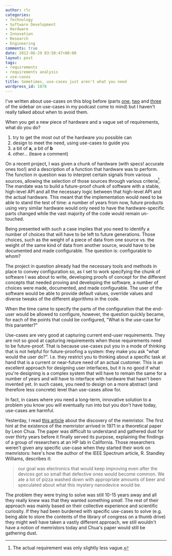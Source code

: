 ```yaml
---
author: rlc
categories:
- Technology
- Software Development
- Hardware
- Innovation
- Research
- Engineering
comments: true
date: 2012-06-29 03:50:47+00:00
layout: post
tags:
- requirements
- requirements analysis
- use-cases
title: Sometimes, use-cases just aren't what you need
wordpress_id: 1878
---
```


I've written about use-cases on this blog before (parts [one](/blog/2010/02/use-cases-part-1-introduction-ingredients/), [two](/blog/2010/02/use-cases-part-2-what-use-cases-are-for-the-history-present-and-future-of-use-cases/) and [three](/blog/2010/03/use-cases-part-3-what-a-use-case-really-is/) of the sidebar on use-cases in my podcast come to mind) but I haven't really talked about when to avoid them.

When you get a new piece of hardware and a vague set of requirements, what do you do?

1. try to get the most out of the hardware you possible can
2. design to meet the need, using use-cases to guide you
3. a bit of **a**, a bit of **b**
4. other... (leave a comment)

<!--more-->

On a recent project, I was given a chunk of hardware (with specs! accurate ones too!) and a description of a function that hardware was to perform. The function in question was to interpret certain signals from various sources, allowing the selection of those sources through various criteria[^1]. The mandate was to build a future-proof chunk of software with a stable, high-level API and all the necessary logic between that high-level API and the actual hardware. This meant that the implementation would need to be able to stand the test of time: a number of years from now, future products using very similar hardware would only need to have the hardware-specific parts changed while the vast majority of the code would remain un-touched.

[^1]: The actual requirement was only slightly less vague.

Being presented with such a case implies that you need to identify a number of choices that will have to be left to future generations. Those choices, such as the weight of a piece of data from one source vs. the weight of the same kind of data from another source, would have to be documented and made configurable. The question is: configurable to whom?

The project in question already had the necessary tools and methods in place to convey configuration so, as I set to work specifying the chunk of software I was about to write, developing proofs of concept for the different concepts that needed proving and developing the software, a number of choices were made, documented, and made configurable. The user of the software would be able to provide default values, override values and diverse tweaks of the different algorithms in the code.

When the time came to specify the parts of the configuration that the end-user would be allowed to configure, however, the question quickly became, for each of the points that could be configured, "What is the use-case for this paramter?"

Use-cases are very good at capturing current end-user requirements. They are not so good at capturing requirements when those requirements need to be future-proof. That is because use-cases put you in a mode of thinking that is not helpful for future-proofing a system: they make you ask "what would the user do?". I.e. they restrict you to thinking about a specific task at hand that is a current or near-future need of an actual customer. This is an excellent approach for designing user interfaces, but it is no good if what you're designing is a complex system that will have to remain the same for a number of years and will have to interface with hardware that hasn't been invented yet. In such cases, you need to design on a more abstract (and therefore less concrete) level than use-cases allow for.

In fact, in cases where you need a long-term, innovative solution to a problem you know you will eventually run into but you don't have today, use-cases are harmful.

Yesterday, I read [this article](http://spectrum.ieee.org/semiconductors/processors/how-we-found-the-missing-memristor) about the discovery of the memristor. The first hint at the existence of the memristor arrived in 1971 in a theoretical paper by Leon Chua. The paper was difficult to understand and gathered dust for over thirty years before it finally served its purpose, explaining the findings of a group of researchers at an HP lab in California. Those researchers weren't given any specific use-case when they started their work on memristors: here's how the author of the IEEE Spectrum article, R. Standley Williams, describes it:

<blockquote>our goal was electronics that would keep improving even after the devices got so small that defective ones would become common. We ate a lot of pizza washed down with appropriate amounts of beer and speculated about what this mystery nanodevice would be.</blockquote>

The problem they were trying to solve was still 10-15 years away and all they really knew was that they wanted something _small_. The rest of their approach was mainly based on their collective experience and scientific curiosity. If they had been burdened with specific use-cases to solve (e.g. being able to store the contents of the library of congress on a thumb drive) they might well have taken a vastly different approach, we still wouldn't have a notion of memristors today and Chua's paper would still be gathering dust.